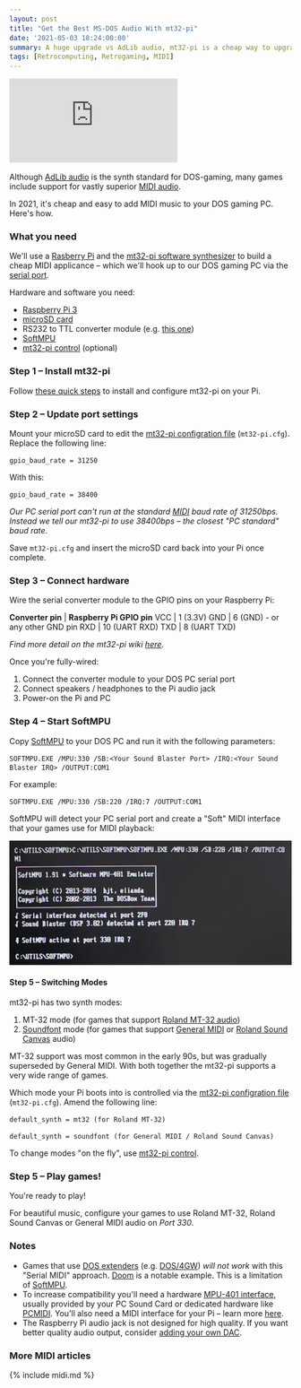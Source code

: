 ```yaml
---
layout: post
title: "Get the Best MS-DOS Audio With mt32-pi"
date: '2021-05-03 18:24:00:00'
summary: A huge upgrade vs AdLib audio, mt32-pi is a cheap way to upgrade the gaming audio on your MS-DOS PC ...
tags: [Retrocomputing, Retrogaming, MIDI]
---
```


<div class="youtube-container">
<iframe src="https://www.youtube.com/embed/9TI6cYEtwLE?rel=0" 
frameborder="0" allowfullscreen class="youtube-video"></iframe>
</div> 

Although <a href="https://www.youtube.com/watch?v=U4R_--__fjE" target="_blank">AdLib audio</a> is the synth standard for DOS-gaming, many games include support for vastly superior <a href="https://www.youtube.com/watch?v=PMYKSwTa2cY" target="_blank">MIDI audio</a>.

In 2021, it's cheap and easy to add MIDI music to your DOS gaming PC. Here's how.


### What you need

We'll use a <a href="https://en.wikipedia.org/wiki/Raspberry_Pi" target="_blank">Rasberry Pi</a> and the <a href="https://github.com/dwhinham/mt32-pi">mt32-pi software synthesizer</a> to build a cheap MIDI applicance – which we'll hook up to our DOS gaming PC via the <a href="https://en.wikipedia.org/wiki/Serial_port" target="_blank">serial port</a>.

Hardware and software you need:

* <a href="https://www.raspberrypi.org/products/raspberry-pi-3-model-b-plus/" target="_blank">Raspberry Pi 3</a>
* <a href="https://simple.wikipedia.org/wiki/MicroSD" target="_blank">microSD card</a>
* RS232 to TTL converter module (e.g. <a href="https://ebay.us/ro4O3C" target="_blank">this one</a>)
* <a href="http://bjt42.github.io/softmpu/" target="_blank">SoftMPU</a>
* <a href="https://github.com/gmcn42/mt32-pi-control" target="_blank">mt32-pi control</a> (optional)


### Step 1 – Install mt32-pi

Follow <a href="https://github.com/dwhinham/mt32-pi#-quick-start-guide" target="_blank">these quick steps</a> to install and configure mt32-pi on your Pi.


### Step 2 – Update port settings

Mount your microSD card to edit the <a href="https://github.com/dwhinham/mt32-pi/wiki/Configuration-file" target="_blank">mt32-pi configration file</a> (<code>mt32-pi.cfg</code>). Replace the following line:

````
gpio_baud_rate = 31250
```` 

With this:

````
gpio_baud_rate = 38400
```` 

<i>Our PC serial port can't run at the standard <a href="https://en.wikipedia.org/wiki/MIDI" target="_blank">
MIDI</a> baud rate of 31250bps. Instead we tell our mt32-pi to use 38400bps – the closest "PC standard" baud rate.</i>

Save <code>mt32-pi.cfg</code> and insert the microSD card back into your Pi once complete.


### Step 3 – Connect hardware

Wire the serial converter module to the GPIO pins on your Raspberry Pi:

<strong>Converter pin</strong> | <strong>Raspberry Pi GPIO pin</strong>
VCC	| 1 (3.3V)
GND	| 6 (GND) - or any other GND pin
RXD	| 10 (UART RXD)
TXD	| 8 (UART TXD)

<i>Find more detail on the mt32-pi wiki <a href="https://github.com/dwhinham/mt32-pi/wiki/MIDI-via-RS-232-or-USB-to-serial#real-rs-232-ports-vintage-computers" target="_blank">here</a>.</i>

Once you're fully-wired:

1. Connect the converter module to your DOS PC serial port
2. Connect speakers / headphones to the Pi audio jack
3. Power-on the Pi and PC


### Step 4 – Start SoftMPU

Copy <a href="http://bjt42.github.io/softmpu/" target="_blank">SoftMPU</a> to your DOS PC and run it with the following parameters:

````
SOFTMPU.EXE /MPU:330 /SB:<Your Sound Blaster Port> /IRQ:<Your Sound Blaster IRQ> /OUTPUT:COM1
````

For example:

````
SOFTMPU.EXE /MPU:330 /SB:220 /IRQ:7 /OUTPUT:COM1
````

SoftMPU will detect your PC serial port and create a "Soft" MIDI interface that your games use for MIDI playback:

![](/img/posts/mt32-pi-softmpu-serial-mode-rs232-mpu-401.png)


#### Step 5 – Switching Modes

mt32-pi has two synth modes:

1. MT-32 mode (for games that support <a href="https://en.wikipedia.org/wiki/Roland_MT-32" target="_blank">Roland MT-32 audio</a>)
2. <a href="https://en.wikipedia.org/wiki/SoundFont" target="_blank">Soundfont</a> mode (for games that support <a href="https://en.wikipedia.org/wiki/General_MIDI" target="_blank">General MIDI</a> or <a href="https://en.wikipedia.org/wiki/Roland_Sound_Canvas" target="_blank">Roland Sound Canvas</a> audio)

MT-32 support was most common in the early 90s, but was gradually superseded by General MIDI. With both together the mt32-pi supports a very wide range of games.

Which mode your Pi boots into is controlled via the <a href="https://github.com/dwhinham/mt32-pi/wiki/Configuration-file" target="_blank">mt32-pi configration file</a> (<code>mt32-pi.cfg</code>). Amend the following line:

````
default_synth = mt32 (for Roland MT-32)
````

````
default_synth = soundfont (for General MIDI / Roland Sound Canvas)
````

To change modes "on the fly", use <a href="https://github.com/gmcn42/mt32-pi-control" target="_blank">mt32-pi control</a>.


### Step 5 – Play games!

You're ready to play!

For beautiful music, configure your games to use Roland MT-32, Roland Sound Canvas or General MIDI audio on <i>Port 330</i>.


### Notes

* Games that use <a href="https://en.wikipedia.org/wiki/DOS_extender" target="_blank">DOS extenders</a> (e.g. <a href="https://en.wikipedia.org/wiki/DOS/4G" target="_blank">DOS/4GW</a>) *will not work* with this "Serial MIDI" approach. <a href="https://en.wikipedia.org/wiki/Doom_(1993_video_game)" target="_blank">Doom</a> is a notable example. This is a limitation of <a href="http://bjt42.github.io/softmpu/" target="_blank">SoftMPU</a>. 
* To increase compatibility you'll need a hardware <a href="https://en.wikipedia.org/wiki/MPU-401" target="_blank">MPU-401 interface</a>, usually provided by your PC Sound Card or dedicated hardware like <a href="http://pcmidi.eu/" targt="_blank">PCMIDI</a>. You'll also need a MIDI interface for your Pi – learn more <a href="https://github.com/dwhinham/mt32-pi/wiki/MIDI-connectivity" target="_blank">here</a>.
* The Raspberry Pi audio jack is not designed for high quality. If you want better quality audio output, consider <a href="https://github.com/dwhinham/mt32-pi/wiki/I%C2%B2S-DACs" target="_blank">adding your own DAC</a>.


### More MIDI articles

{% include midi.md %}






